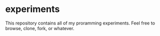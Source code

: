 # experiments
This repository contains all of my proramming experiments. Feel free to browse, clone, fork, or whatever.
